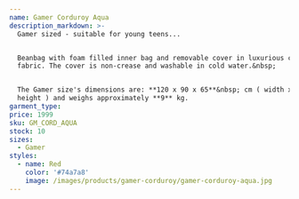 ```yaml
---
name: Gamer Corduroy Aqua
description_markdown: >-
  Gamer sized - suitable for young teens...


  Beanbag with foam filled inner bag and removable cover in luxurious corduroy
  fabric. The cover is non-crease and washable in cold water.&nbsp;


  The Gamer size's dimensions are: **120 x 90 x 65**&nbsp; cm ( width x depth x
  height ) and weighs approximately **9** kg.
garment_type:
price: 1999
sku: GM_CORD_AQUA
stock: 10
sizes:
  - Gamer
styles:
  - name: Red
    color: '#74a7a8'
    image: /images/products/gamer-corduroy/gamer-corduroy-aqua.jpg
---
```

